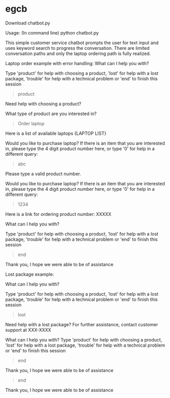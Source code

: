 # egcb

Download chatbot.py

Usage:
(In command line) python chatbot.py


This simple customer service chatbot prompts the user for text input and uses keyword search to progress the conversation. There are limited conversation paths and only the laptop ordering path is fully realized.

Laptop order example with error handling:
What can I help you with?

Type 'product' for help with choosing a product,  'lost'  for help with a lost package,  'trouble'  for help with a technical problem or 'end' to finish this session
>product

Need help with choosing a product?

What type of product are you interested in?
>Order laptop

Here is a list of available laptops {LAPTOP LIST}

Would you like to purchase laptop? If there is an item that you are interested in, please type the 4 digit product number here, or type '0' for help in a different query:

>abc

Please type a valid product number.

Would you like to purchase laptop? If there is an item that you are interested in, please type the 4 digit product number here, or type '0' for help in a different query:

>1234

Here is a link for ordering product number: XXXXX

What can I help you with?

Type 'product' for help with choosing a product,  'lost'  for help with a lost package,  'trouble'  for help with a technical problem or 'end' to finish this session

>end

Thank you, I hope we were able to be of assistance

Lost package example:

What can I help you with?

Type 'product' for help with choosing a product,  'lost'  for help with a lost package,  'trouble'  for help with a technical problem or 'end' to finish this session

>lost

Need help with a lost package? For further assistance, contact customer support at XXX-XXXX

What can I help you with?
Type 'product' for help with choosing a product,  'lost'  for help with a lost package,  'trouble'  for help with a technical problem or 'end' to finish this session

>end

Thank you, I hope we were able to be of assistance

>end

Thank you, I hope we were able to be of assistance
